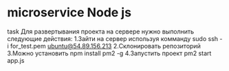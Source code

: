 # microservice Node js
task
Для развертывания проекта на сервере нужно выполнить следующие действия:
1.Зайти на сервер используя комманду sudo ssh -i for_test.pem ubuntu@54.89.156.213
2.Склонировать репозиторий
3.Можно установить npm install pm2 -g
4.Запустить проект pm2 start app.js
